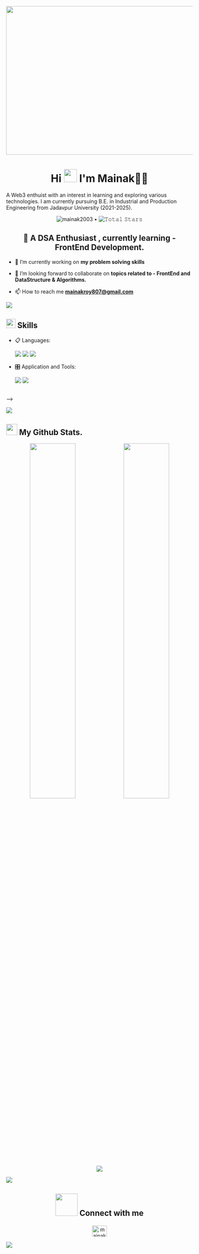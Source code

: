 <img src="https://www.lambdatest.com/resources/images/news24.gif" width="1550px" height="400px">

<h1 align="center">Hi <img src="https://media.giphy.com/media/hvRJCLFzcasrR4ia7z/giphy.gif" width="35"> I'm Mainak🐱‍👤</h1>

A Web3 enthuist with an interest in learning and exploring various technologies. I am currently pursuing B.E. in Industrial and Production Engineering from Jadavpur University (2021-2025).

<p align="center">
    <img src="https://komarev.com/ghpvc/?username=mainak2003&label=Profile%20views&color=0e75b6&style=flat" alt="mainak2003" /> •  
    <img src="https://img.shields.io/github/stars/mainak2003?label=Stars" alt="𝚃𝚘𝚝𝚊𝚕 𝚂𝚝𝚊𝚛𝚜">
  </p>


<h2 align="center">🧠 A  DSA Enthusiast  , currently learning - FrontEnd Development.</h2>




-  🔭 I’m currently working on **my problem solving skills**


- 👯 I’m looking forward to collaborate on **topics related to - FrontEnd and DataStructure & Algorithms.**

- 📫 How to reach me **mainakroy807@gmail.com**


<img src="https://user-images.githubusercontent.com/73097560/115834477-dbab4500-a447-11eb-908a-139a6edaec5c.gif"></a>
## <img src="https://media2.giphy.com/media/QssGEmpkyEOhBCb7e1/giphy.gif?cid=ecf05e47a0n3gi1bfqntqmob8g9aid1oyj2wr3ds3mg700bl&rid=giphy.gif" width ="25"><b> Skills</b>
<p align="center">

- 📋 Languages: 
    
    <img src="https://img.shields.io/badge/html5-000?style=for-the-badge&logo=html5&color=151515&logoColor=000&labelColor=f28a00">
    <img src="https://img.shields.io/badge/css3-000?style=for-the-badge&logo=css3&color=151515&logoColor=000&labelColor=f28a00">
    <img src="https://img.shields.io/badge/javascript-000?style=for-the-badge&logo=javascript&color=151515&logoColor=000&labelColor=f28a00">
   

    
    


    
- 🎛️ Application and Tools:

    <img src="https://img.shields.io/badge/Visual%20Studio%20Code-000?style=for-the-badge&logo=visual-studio-code&color=151515&logoColor=000&labelColor=f28a00">
    <img src="https://img.shields.io/badge/github-000?style=for-the-badge&logo=github&color=151515&logoColor=000&labelColor=f28a00">
    

 
 
</p>
<br>  -->
 

<img src="https://user-images.githubusercontent.com/73097560/115834477-dbab4500-a447-11eb-908a-139a6edaec5c.gif"></a>
## <img src="https://media.giphy.com/media/iY8CRBdQXODJSCERIr/giphy.gif" width="30px"> My Github Stats.

 <p align="center">

  <img width="49.5%" src="https://github-readme-stats.vercel.app/api?username=mainak2003&show_icons=true&theme=dark&hide_border=true&icon_color=f28a00" />
    <img width="49.5%" src="https://github-readme-streak-stats.herokuapp.com/?user=mainak2003&theme=dark&hide_border=true" />
  </a>
</p>



 
 
<p align="center">
<a href="https://github.com/gaurav5677/github-readme-activity-graph#gh-dark-mode-only">
 <img src="https://github-readme-activity-graph.cyclic.app/graph?username=mainak2003&hide_border=true&bg_color=151515&color=A6E8DB&line=01F979&point=00FF04">
</a>
</p>



 <img src="https://user-images.githubusercontent.com/73097560/115834477-dbab4500-a447-11eb-908a-139a6edaec5c.gif"></a>

 ## <p align="center"><img src="https://media.giphy.com/media/LnQjpWaON8nhr21vNW/giphy.gif" width="60"> Connect with me</p>
<p align="center">
<a href="https://www.linkedin.com/in/mainak-roy-9aa2b4242/" target="blank"><img align="center" src="https://visualping.io/blog/images/post/post-63/img1.jpg" alt="mainak-roy-9aa2b4242" height="30" width="40" /></a>
</p>

<img src="https://user-images.githubusercontent.com/61057666/169029838-74df663d-2e62-4d77-bdff-b43f7d63f00f.png">
